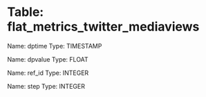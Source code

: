 Table: flat_metrics_twitter_mediaviews
======================================

Name: dptime
Type: TIMESTAMP

Name: dpvalue
Type: FLOAT

Name: ref_id
Type: INTEGER

Name: step
Type: INTEGER

